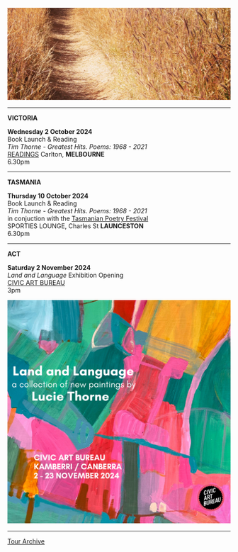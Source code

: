 ![](data/image/news/tourbanner2.jpg)
 
* * * * *

**VICTORIA**

**Wednesday 2 October 2024**\
Book Launch & Reading\
*Tim Thorne - Greatest Hits. Poems: 1968 - 2021*   
[READINGS](https://www.readings.com.au/events/poetry-launch-tim-thorne-greatest-hits) Carlton, **MELBOURNE**\
6.30pm

* * * * *

**TASMANIA**

**Thursday 10 October 2024**\
Book Launch & Reading\
*Tim Thorne - Greatest Hits. Poems: 1968 - 2021*   
in conjuction with the [Tasmanian Poetry Festival](https://www.trybooking.com/events/landing/1263464) \
SPORTIES LOUNGE, Charles St **LAUNCESTON**\
6.30pm  

* * * * *

**ACT**

**Saturday 2 November 2024**\
*Land and Language* Exhibition Opening\
[CIVIC ART BUREAU](https://www.civicartbureau.com/) \
3pm

![](data/image/news/LTLAL.jpeg)

* * * * *

[Tour Archive](tour/archive)
